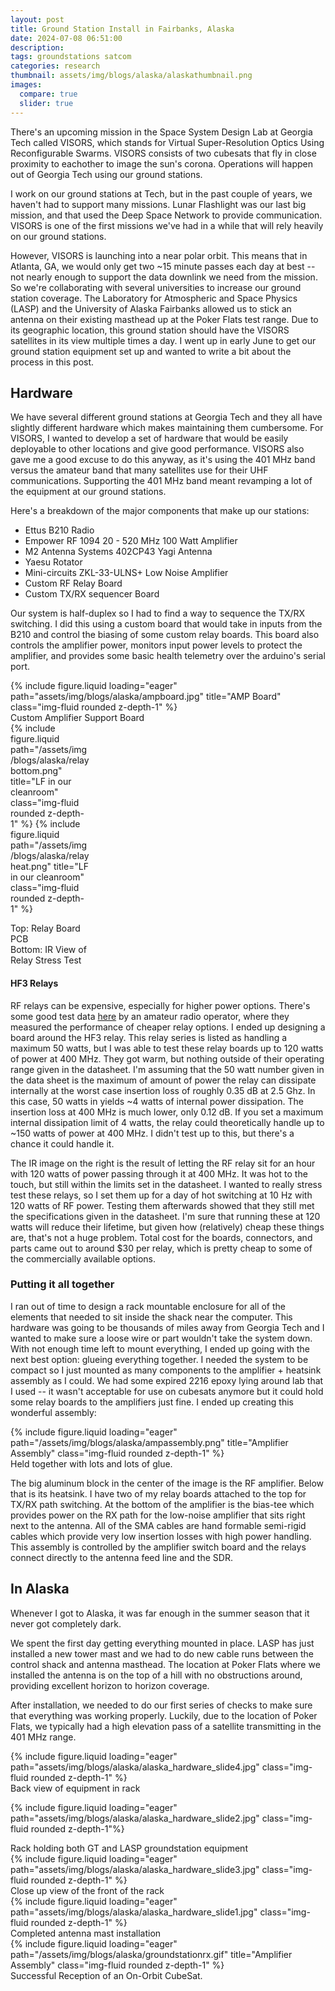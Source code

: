 ```yaml
---
layout: post
title: Ground Station Install in Fairbanks, Alaska
date: 2024-07-08 06:51:00
description: 
tags: groundstations satcom
categories: research
thumbnail: assets/img/blogs/alaska/alaskathumbnail.png
images:
  compare: true
  slider: true
---
```


There's an upcoming mission in the Space System Design Lab at Georgia Tech called VISORS, which stands for Virtual Super-Resolution Optics Using Reconfigurable Swarms. VISORS consists of two cubesats that fly in close proximity to eachother to image the sun's corona. Operations will happen out of Georgia Tech using our ground stations.

I work on our ground stations at Tech, but in the past couple of years, we haven't had to support many missions. Lunar Flashlight was our last big mission, and that used the Deep Space Network to provide communication. VISORS is one of the first missions we've had in a while that will rely heavily on our ground stations.

However, VISORS is launching into a near polar orbit. This means that in Atlanta, GA, we would only get two ~15 minute passes each day at best -- not nearly enough to support the data downlink we need from the mission. So we're collaborating with several universities to increase our ground station coverage. The Laboratory for Atmospheric and Space Physics (LASP) and the University of Alaska Fairbanks allowed us to stick an antenna on their existing masthead up at the Poker Flats test range. Due to its geographic location, this ground station should have the VISORS satellites in its view multiple times a day. I went up in early June to get our ground station equipment set up and wanted to write a bit about the process in this post. 

## Hardware

We have several different ground stations at Georgia Tech and they all have slightly different hardware which makes maintaining them cumbersome. For VISORS, I wanted to develop a set of hardware that would be easily deployable to other locations and give good performance. VISORS also gave me a good excuse to do this anyway, as it's using the 401 MHz band versus the amateur band that many satellites use for their UHF communications. Supporting the 401 MHz band meant revamping a lot of the equipment at our ground stations.

Here's a breakdown of the major components that make up our stations:
- Ettus B210 Radio
- Empower RF 1094 20 - 520 MHz 100 Watt Amplifier
- M2 Antenna Systems 402CP43 Yagi Antenna
- Yaesu Rotator
- Mini-circuits ZKL-33-ULNS+ Low Noise Amplifier
- Custom RF Relay Board
- Custom TX/RX sequencer Board

Our system is half-duplex so I had to find a way to sequence the TX/RX switching. I did this using a custom board that would take in inputs from the B210 and control the biasing of some custom relay boards. This board also controls the amplifier power, monitors input power levels to protect the amplifier, and provides some basic health telemetry over the arduino's serial port.
<div class="row">
    <div class="col-sm mt-3 mt-md-0">
        {% include figure.liquid loading="eager" path="assets/img/blogs/alaska/ampboard.jpg" title="AMP Board" class="img-fluid rounded z-depth-1" %}
    </div>
</div>
<div class="caption">
    Custom Amplifier Support Board
</div>

<div class="wrapped float-right" style="width:25%">
    <row>
      {% include figure.liquid path="/assets/img/blogs/alaska/relaybottom.png" title="LF in our cleanroom" class="img-fluid rounded z-depth-1" %}
    </row>
    <row>
      {% include figure.liquid path="/assets/img/blogs/alaska/relayheat.png" title="LF in our cleanroom" class="img-fluid rounded z-depth-1" %}
              <div class = "closecaption">
              <p>
              Top: Relay Board PCB<br>
              Bottom: IR View of Relay Stress Test
              </p>
              </div>
    </row>
</div>

#### HF3 Relays
RF relays can be expensive, especially for higher power options. There's some good test data [here](https://www.w6pql.com/using_inexpensive_relays.htm) by an amateur radio operator, where they measured the performance of cheaper relay options. I ended up designing a board around the HF3 relay. This relay series is listed as handling a maximum 50 watts, but I was able to test these relay boards up to 120 watts of power at 400 MHz. They got warm, but nothing outside of their operating range given in the datasheet. I'm assuming that the 50 watt number given in the data sheet is the maximum of amount of power the relay can dissipate internally at the worst case insertion loss of roughly 0.35 dB at 2.5 Ghz. In this case, 50 watts in yields ~4 watts of internal power dissipation. The insertion loss at 400 MHz is much lower, only 0.12 dB. If you set a maximum internal dissipation limit of 4 watts, the relay could theoretically handle up to ~150 watts of power at 400 MHz. I didn't test up to this, but there's a chance it could handle it.

The IR image on the right is the result of letting the RF relay sit for an hour with 120 watts of power passing through it at 400 MHz. It was hot to the touch, but still within the limits set in the datasheet. I wanted to really stress test these relays, so I set them up for a day of hot switching at 10 Hz with 120 watts of RF power. Testing them afterwards showed that they still met the specifications given in the datasheet. I'm sure that running these at 120 watts will reduce their lifetime, but given how (relatively) cheap these things are, that's not a huge problem. Total cost for the boards, connectors, and parts came out to around $30 per relay, which is pretty cheap to some of the commercially available options.

### Putting it all together
I ran out of time to design a rack mountable enclosure for all of the elements that needed to sit inside the shack near the computer. This hardware was going to be thousands of miles away from Georgia Tech and I wanted to make sure a loose wire or part wouldn't take the system down. With not enough time left to mount everything, I ended up going with the next best option: glueing everything together. I needed the system to be compact so I just mounted as many components to the amplifier + heatsink assembly as I could. We had some expired 2216 epoxy lying around lab that I used -- it wasn't acceptable for use on cubesats anymore but it could hold some relay boards to the amplifiers just fine. I ended up creating this wonderful assembly:

<div class="row">
    <div class="col-sm mt-3 mt-md-0">
        {% include figure.liquid loading="eager" path="/assets/img/blogs/alaska/ampassembly.png" title="Amplifier Assembly" class="img-fluid rounded z-depth-1" %}
    </div>
</div>
<div class="caption">
    Held together with lots and lots of glue.
</div>

The big aluminum block in the center of the image is the RF amplifier. Below that is its heatsink. I have two of my relay boards attached to the top for TX/RX path switching. At the bottom of the amplifier is the bias-tee which provides power on the RX path for the low-noise amplifier that sits right next to the antenna. All of the SMA cables are hand formable semi-rigid cables which provide very low insertion losses with high power handling. This assembly is controlled by the amplifier switch board and the relays connect directly to the antenna feed line and the SDR.


## In Alaska
Whenever I got to Alaska, it was far enough in the summer season that it never got completely dark.

We spent the first day getting everything mounted in place. LASP has just installed a new tower mast and we had to do new cable runs between the control shack and antenna masthead. The location at Poker Flats where we installed the antenna is on the top of a hill with no obstructions around, providing excellent horizon to horizon coverage.

After installation, we needed to do our first series of checks to make sure that everything was working properly. Luckily, due to the location of Poker Flats, we typically had a high elevation pass of a satellite transmitting in the 401 MHz range. 


<swiper-container keyboard="true" navigation="true" pagination="true" pagination-clickable="true" pagination-dynamic-bullets="true" rewind="true"  centered-slides="true" space-between="40" slides-per-view="2">
  <swiper-slide >{% include figure.liquid loading="eager" path="assets/img/blogs/alaska/alaska_hardware_slide4.jpg" class="img-fluid rounded z-depth-1" %}<div class="caption">
    Back view of equipment in rack
</div>
</swiper-slide>

  <swiper-slide>{% include figure.liquid loading="eager" path="assets/img/blogs/alaska/alaska_hardware_slide2.jpg" class="img-fluid rounded z-depth-1"%}
  <div class="caption">
    Rack holding both GT and LASP groundstation equipment
</div>
  </swiper-slide>
  <swiper-slide>{% include figure.liquid loading="eager" path="assets/img/blogs/alaska/alaska_hardware_slide3.jpg" class="img-fluid rounded z-depth-1" %}
  <div class="caption">
    Close up view of the front of the rack
</div>
  </swiper-slide>
  <swiper-slide>{% include figure.liquid loading="eager" path="assets/img/blogs/alaska/alaska_hardware_slide1.jpg" class="img-fluid rounded z-depth-1" %}
  <div class="caption">
    Completed antenna mast installation
</div>
  </swiper-slide>
</swiper-container>

<div class="row">
    <div class="col-sm mt-3 mt-md-0">
        {% include figure.liquid loading="eager" path="/assets/img/blogs/alaska/groundstationrx.gif" title="Amplifier Assembly" class="img-fluid rounded z-depth-1" %}
    </div>
</div>
<div class="caption">
    Successful Reception of an On-Orbit CubeSat.
</div>